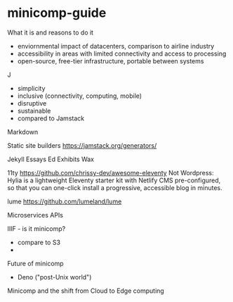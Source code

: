 # minicomp-guide
What it is and reasons to do it
- enviornmental impact of datacenters, comparison to airline industry 
- accessibility in areas with limited connectivity and access to processing
- open-source, free-tier infrastructure, portable between systems 

J
- simplicity
- inclusive (connectivity, computing, mobile)
- disruptive 
- sustainable
- compared to Jamstack

Markdown 

Static site builders https://jamstack.org/generators/

Jekyll 
Essays Ed
Exhibits Wax

11ty  https://github.com/chrissy-dev/awesome-eleventy
Not Wordpress: Hylia is a lightweight Eleventy starter kit with Netlify CMS pre-configured, so that you can one-click install a progressive, accessible blog in minutes.

lume https://github.com/lumeland/lume


Microservices APIs

IIIF - is it minicomp?
- compare to S3
- 

Future of minicomp 
- Deno ("post-Unix world")

Minicomp and the shift from Cloud to Edge computing 

